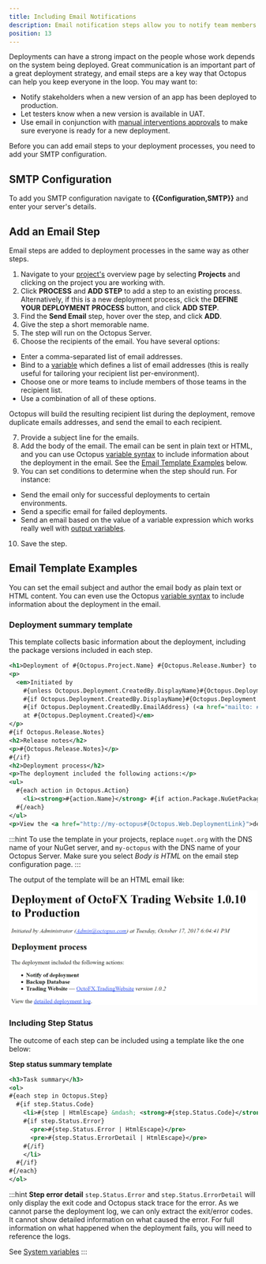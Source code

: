 ```yaml
---
title: Including Email Notifications
description: Email notification steps allow you to notify team members and stakeholders of deployment activities.
position: 13
---
```


Deployments can have a strong impact on the people whose work depends on the system being deployed. Great communication is an important part of a great deployment strategy, and email steps are a key way that Octopus can help you keep everyone in the loop. You may want to:

- Notify stakeholders when a new version of an app has been deployed to production.
- Let testers know when a new version is available in UAT.
- Use email in conjunction with [manual interventions approvals](/docs/deployment-examples/manual-intervention-and-approvals.md) to make sure everyone is ready for a new deployment.

Before you can add email steps to your deployment processes, you need to add your SMTP  configuration.

## SMTP Configuration

To add you SMTP configuration navigate to **{{Configuration,SMTP}}** and enter your server's details.

## Add an Email Step

Email steps are added to deployment processes in the same way as other steps.

1. Navigate to your [project's](/docs/deployment-process/projects/index.md) overview page by selecting **Projects** and clicking on the project you are working with.
2. Click **PROCESS** and **ADD STEP** to add a step to an existing process. Alternatively, if this is a new deployment process, click the **DEFINE YOUR DEPLOYMENT PROCESS** button, and click **ADD STEP**.
3. Find the **Send Email** step, hover over the step, and click **ADD**.
4. Give the step a short memorable name.
5. The step will run on the Octopus Server.
6. Choose the recipients of the email. You have several options:

  - Enter a comma-separated list of email addresses.
  - Bind to a [variable](/docs/deployment-process/variables/index.md) which defines a list of email addresses (this is really useful for tailoring your recipient list per-environment).
  - Choose one or more teams to include members of those teams in the recipient list.
  - Use a combination of all of these options.

Octopus will build the resulting recipient list during the deployment, remove duplicate emails addresses, and send the email to each recipient.

7. Provide a subject line for the emails.
8. Add the body of the email. The email can be sent in plain text or HTML, and you can use Octopus [variable syntax](/docs/deployment-process/variables/variable-substitution-syntax.md) to include information about the deployment in the email. See the [Email Template Examples](/docs/deployment-examples/email-notifications.md#email-template-examples) below.
9. You can set conditions to determine when the step should run. For instance:

  - Send the email only for successful deployments to certain environments.
  - Send a specific email for failed deployments.
  - Send an email based on the value of a variable expression which works really well with [output variables](/docs/deployment-process/variables/output-variables.md).

10. Save the step.

## Email Template Examples

You can set the email subject and author the email body as plain text or HTML content. You can even use the Octopus [variable syntax](/docs/deployment-process/variables/variable-substitution-syntax.md) to include information about the deployment in the email.

### Deployment summary template

This template  collects basic information about the deployment, including the package versions included in each step.

```xml
<h1>Deployment of #{Octopus.Project.Name} #{Octopus.Release.Number} to #{Octopus.Environment.Name}</h1>
<p>
  <em>Initiated by
    #{unless Octopus.Deployment.CreatedBy.DisplayName}#{Octopus.Deployment.CreatedBy.Username}#{/unless}
    #{if Octopus.Deployment.CreatedBy.DisplayName}#{Octopus.Deployment.CreatedBy.DisplayName}#{/if}
    #{if Octopus.Deployment.CreatedBy.EmailAddress} (<a href="mailto: #{Octopus.Deployment.CreatedBy.EmailAddress}">#{Octopus.Deployment.CreatedBy.EmailAddress}</a>)#{/if}
    at #{Octopus.Deployment.Created}</em>
</p>
#{if Octopus.Release.Notes}
<h2>Release notes</h2>
<p>#{Octopus.Release.Notes}</p>
#{/if}
<h2>Deployment process</h2>
<p>The deployment included the following actions:</p>
<ul>
  #{each action in Octopus.Action}
    <li><strong>#{action.Name}</strong> #{if action.Package.NuGetPackageId}&mdash; <a href="http://nuget.org/packages/#{action.Package.NuGetPackageId}">#{action.Package.NuGetPackageId}</a> <em>version #{action.Package.NuGetPackageVersion}#{/if}</em></li>
  #{/each}
</ul>
<p>View the <a href="http://my-octopus#{Octopus.Web.DeploymentLink}">detailed deployment log</a>.</p>
```

:::hint
To use the template in your projects, replace `nuget.org` with the DNS name of your NuGet server, and `my-octopus` with the DNS name of your Octopus Server. Make sure you select *Body is HTML* on the email step configuration page.
:::

The output of the template will be an HTML email like:

![](email-output.png "width=500")

### Including Step Status

The outcome of each step can be included using a template like the one below:

**Step status summary template**

```xml
<h3>Task summary</h3>
<ol>
#{each step in Octopus.Step}
  #{if step.Status.Code}
    <li>#{step | HtmlEscape} &mdash; <strong>#{step.Status.Code}</strong>
    #{if step.Status.Error}
      <pre>#{step.Status.Error | HtmlEscape}</pre>
      <pre>#{step.Status.ErrorDetail | HtmlEscape}</pre>
    #{/if}  
    </li>
  #{/if}
#{/each}
</ol>
```

:::hint
**Step error detail**
`step.Status.Error` and `step.Status.ErrorDetail` will only display the exit code and Octopus stack trace for the error. As we cannot parse the deployment log, we can only extract the exit/error codes. It cannot show detailed information on what caused the error. For full information on what happened when the deployment fails, you will need to reference the logs.

See [System variables](/docs/deployment-process/variables/system-variables.md)
:::
